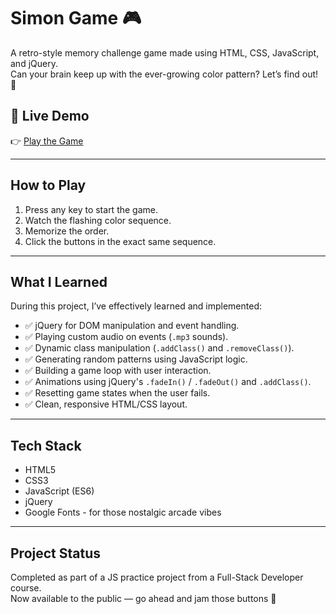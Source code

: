 # Simon Game 🎮

A retro-style memory challenge game made using HTML, CSS, JavaScript, and jQuery.  
Can your brain keep up with the ever-growing color pattern? Let’s find out! 🧠

## 🚀 Live Demo

👉 [Play the Game](https://your-netlify-link-here.netlify.app/)

---

## How to Play

1. Press any key to start the game.
2. Watch the flashing color sequence.
3. Memorize the order.
4. Click the buttons in the exact same sequence.

---

## What I Learned

During this project, I’ve effectively learned and implemented:

- ✅ jQuery for DOM manipulation and event handling.
- ✅ Playing custom audio on events (`.mp3` sounds).
- ✅ Dynamic class manipulation (`.addClass()` and `.removeClass()`).
- ✅ Generating random patterns using JavaScript logic.
- ✅ Building a game loop with user interaction.
- ✅ Animations using jQuery's `.fadeIn()` / `.fadeOut()` and `.addClass()`.
- ✅ Resetting game states when the user fails.
- ✅ Clean, responsive HTML/CSS layout.

---

## Tech Stack

- HTML5
- CSS3
- JavaScript (ES6)
- jQuery 
- Google Fonts - for those nostalgic arcade vibes

---

## Project Status

Completed as part of a JS practice project from a Full-Stack Developer course.  
Now available to the public — go ahead and jam those buttons 🎵



